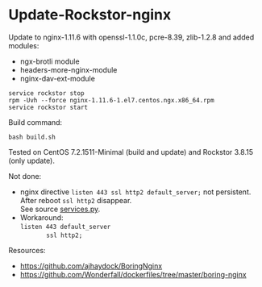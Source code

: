 # Update-Rockstor-nginx
Update to nginx-1.11.6 with openssl-1.1.0c, pcre-8.39, zlib-1.2.8
and added modules:
- ngx-brotli module
- headers-more-nginx-module
- nginx-dav-ext-module
```
service rockstor stop
rpm -Uvh --force nginx-1.11.6-1.el7.centos.ngx.x86_64.rpm
service rockstor start
```

Build command:
```
bash build.sh
```

Tested on CentOS 7.2.1511-Minimal (build and update) and Rockstor 3.8.15 (only update).

Not done:
 - nginx directive `listen 443 ssl http2 default_server;` not persistent.<br/>
After reboot `ssl http2` disappear.<br/>
See source [services.py](https://github.com/rockstor/rockstor-core/blob/3.8.15/src/rockstor/system/services.py).
 - Workaround:  
 `listen 443 default_server`  
   &nbsp;&nbsp;&nbsp;&nbsp;&nbsp;&nbsp;&nbsp;&nbsp;&nbsp;&nbsp;&nbsp;&nbsp;
   `ssl http2;`

Resources:
 - https://github.com/ajhaydock/BoringNginx
 - https://github.com/Wonderfall/dockerfiles/tree/master/boring-nginx
 

